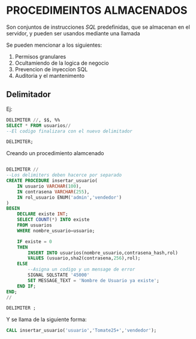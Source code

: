 # PROCEDIMEINTOS ALMACENADOS

Son conjuntos de instrucciones $SQL$ predefinidas, que se almacenan en el servidor, y pueden ser usandos mediante una llamada

Se pueden mencionar a los siguientes:

1. Permisos granulares
2. Ocultamiendo de la logica de negocio
3. Prevencion de inyeccion SQL
4. Auditoria y el mantenimento

## Delimitador

Ej:

```sql
DELIMITER //, $$, %%
SELECT * FROM usuarios//
--El codigo finalizara con el nuevo delimitador

DELIMITER;
```

Creando un procedimiento alamcenado

```sql

DELIMITER //
--Los delimiters deben hacerce por separado
CREATE PROCEDURE insertar_usuario(
    IN usuario VARCHAR(100),
    IN contrasena VARCHAR(255),
    IN rol_usuario ENUM('admin','vendedor')
)
BEGIN
    DECLARE existe INT;
    SELECT COUNT(*) INTO existe
    FROM usuarios
    WHERE nombre_usuario=usuario;

    IF existe = 0
    THEN
        INSERT INTO usuarios(nombre_usuario,contrasena_hash,rol)
        VALUES (usuario,sha2(contrasena,256),rol);
    ELSE 
        --Asigna un codigo y un mensage de error
        SIGNAL SQLSTATE '45000'
        SET MESSAGE_TEXT = 'Nombre de Usuario ya existe';
    END IF;
END;
//

DELIMITER ;


```

Y se llama de la siguiente forma:

```sql
CALL insertar_usuario('usuario','Tomate25+','vendedor');
```
